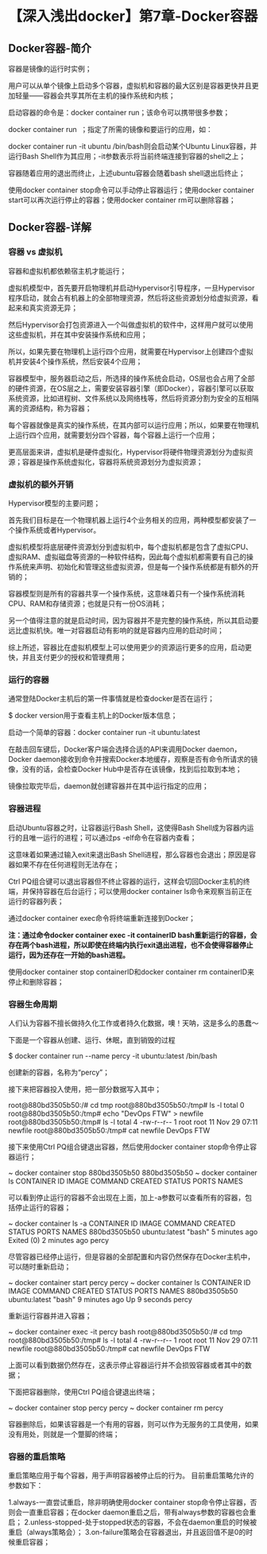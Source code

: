 # 【深入浅出docker】第7章-Docker容器

## Docker容器-简介

容器是镜像的运行时实例；

用户可以从单个镜像上启动多个容器，虚拟机和容器的最大区别是容器更快并且更加轻量——容器会共享其所在主机的操作系统和内核；

启动容器的命令是：docker container run；该命令可以携带很多参数；

docker container run <image> <app>；指定了所需的镜像和要运行的应用，如：

docker container run -it ubuntu /bin/bash则会启动某个Ubuntu Linux容器，并运行Bash Shell作为其应用；-it参数表示将当前终端连接到容器的shell之上；

容器随着应用的退出而终止，上述ubuntu容器会随着bash shell退出后终止；

使用docker container stop命令可以手动停止容器运行；使用docker container start可以再次运行停止的容器；使用docker container rm可以删除容器；

## Docker容器-详解

### 容器 vs 虚拟机

容器和虚拟机都依赖宿主机才能运行；

虚拟机模型中，首先要开启物理机并启动Hypervisor引导程序，一旦Hypervisor程序启动，就会占有机器上的全部物理资源，然后将这些资源划分给虚拟资源，看起来和真实资源无异；

然后Hypervisor会打包资源进入一个叫做虚拟机的软件中，这样用户就可以使用这些虚拟机，并在其中安装操作系统和应用；

所以，如果先要在物理机上运行四个应用，就需要在Hypervisor上创建四个虚拟机并安装4个操作系统，然后安装4个应用；

容器模型中，服务器启动之后，所选择的操作系统会启动，OS层也会占用了全部的硬件资源，在OS层之上，需要安装容器引擎（即Docker），容器引擎可以获取系统资源，比如进程树、文件系统以及网络栈等，然后将资源分割为安全的互相隔离的资源结构，称为容器；

每个容器就像是真实的操作系统，在其内部可以运行应用；所以，如果要在物理机上运行四个应用，就需要划分四个容器，每个容器上运行一个应用；

更高层面来讲，虚拟机是硬件虚拟化，Hypervisor将硬件物理资源划分为虚拟资源；容器是操作系统虚拟化，容器将系统资源划分为虚拟资源；

### 虚拟机的额外开销

Hypervisor模型的主要问题；

首先我们目标是在一个物理机器上运行4个业务相关的应用，两种模型都安装了一个操作系统或者Hypervisor。

虚拟机模型将底层硬件资源划分到虚拟机中，每个虚拟机都是包含了虚拟CPU、虚拟RAM、虚拟磁盘等资源的一种软件结构，因此每个虚拟机都需要有自己的操作系统来声明、初始化和管理这些虚拟资源，但是每一个操作系统都是有额外的开销的；

容器模型则是所有的容器共享一个操作系统，这意味着只有一个操作系统消耗CPU、RAM和存储资源；也就是只有一份OS消耗；

另一个值得注意的就是启动时间，因为容器并不是完整的操作系统，所以其启动要远比虚拟机快。唯一对容器启动有影响的就是容器内应用的启动时间；

综上所述，容器比在虚拟机模型上可以使用更少的资源运行更多的应用，启动更快，并且支付更少的授权和管理费用；

### 运行的容器

通常登陆Docker主机后的第一件事情就是检查docker是否在运行；

$ docker version用于查看主机上的Docker版本信息；

启动一个简单的容器：docker container run -it ubuntu:latest

在敲击回车键后，Docker客户端会选择合适的API来调用Docker daemon，Docker daemon接收到命令并搜索Docker本地缓存，观察是否有命令所请求的镜像，没有的话，会检查Docker Hub中是否存在该镜像，找到后拉取到本地；

镜像拉取完毕后，daemon就创建容器并在其中运行指定的应用；

### 容器进程

启动Ubuntu容器之时，让容器运行Bash Shell，这使得Bash Shell成为容器内运行的且唯一运行的进程；可以通过ps -elf命令在容器内查看；

这意味着如果通过输入exit来退出Bash Shell进程，那么容器也会退出；原因是容器如果不存在任何进程则无法存在；

Ctrl PQ组合键可以退出容器但不终止容器的运行，这样会切回Docker主机的终端，并保持容器在后台运行；可以使用docker container ls命令来观察当前正在运行的容器列表；

通过docker container exec命令将终端重新连接到Docker；

**注：通过命令docker container exec -it containerID bash重新运行的容器，会存在两个bash进程，所以即使在终端内执行exit退出进程，也不会使得容器停止运行，因为还存在一开始的bash进程。**

使用docker container stop containerID和docker container rm containerID来停止和删除容器；

### 容器生命周期

人们认为容器不擅长做持久化工作或者持久化数据，噢！天呐，这是多么的愚蠢～

下面是一个容器从创建、运行、休眠，直到销毁的过程

$ docker container run --name percy -it ubuntu:latest /bin/bash

创建新的容器，名称为“percy”；

接下来把容器投入使用，把一部分数据写入其中；

root@880bd3505b50:/# cd tmp
root@880bd3505b50:/tmp# ls -l
total 0
root@880bd3505b50:/tmp# echo "DevOps FTW" > newfile
root@880bd3505b50:/tmp# ls -l
total 4
-rw-r--r-- 1 root root 11 Nov 29 07:11 newfile
root@880bd3505b50:/tmp# cat newfile
DevOps FTW

接下来使用Ctrl PQ组合键退出容器，然后使用docker container stop命令停止容器运行；

~ docker container stop 880bd3505b50
880bd3505b50
~ docker container ls
CONTAINER ID        IMAGE               COMMAND             CREATED             STATUS              PORTS               NAMES

可以看到停止运行的容器不会出现在上面，加上-a参数可以查看所有的容器，包括停止运行的容器；

~ docker container ls -a
CONTAINER ID        IMAGE                COMMAND                  CREATED             STATUS                        PORTS               NAMES
880bd3505b50        ubuntu:latest        "bash"                   5 minutes ago       Exited (0) 2 minutes ago                          percy

尽管容器已经停止运行，但是容器的全部配置和内容仍然保存在Docker主机中，可以随时重新启动；

~ docker container start percy
percy
~ docker container ls
CONTAINER ID        IMAGE               COMMAND             CREATED             STATUS              PORTS               NAMES
880bd3505b50        ubuntu:latest       "bash"              9 minutes ago       Up 9 seconds                            percy

重新运行容器并进入容器；

~ docker container exec -it percy bash
root@880bd3505b50:/# cd tmp
root@880bd3505b50:/tmp# ls -l
total 4
-rw-r--r-- 1 root root 11 Nov 29 07:11 newfile
root@880bd3505b50:/tmp# cat newfile
DevOps FTW

上面可以看到数据仍然存在，这表示停止容器运行并不会损毁容器或者其中的数据；

下面把容器删除，使用Ctrl PQ组合键退出终端；

~ docker container stop percy
percy
~ docker container rm percy

容器删除后，如果该容器是一个有用的容器，则可以作为无服务的工具使用，如果没有用处，则就是一个蹩脚的终端；

### 容器的重启策略

重启策略应用于每个容器，用于声明容器被停止后的行为。
目前重启策略允许的参数如下：

1.always-一直尝试重启，除非明确使用docker container stop命令停止容器，否则会一直重启容器；在docker daemon重启之后，带有always参数的容器也会重启；
2.unless-stopped-处于stopped状态的容器，不会在daemon重启的时候被重启（always策略会）；
3.on-failure策略会在容器退出，并且返回值不是0的时候重启容器；
